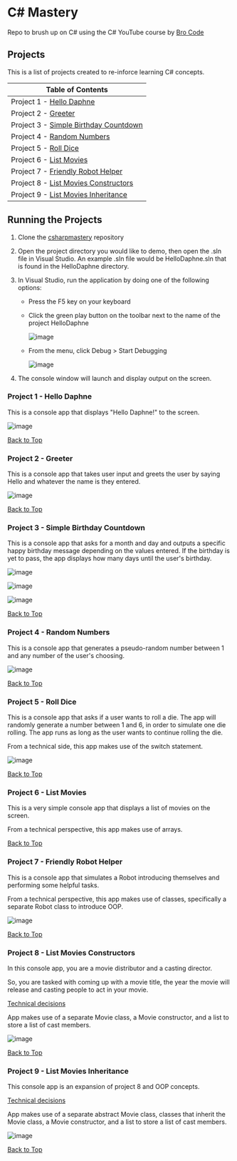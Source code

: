 # C# Mastery

Repo to brush up on C# using the C# YouTube course by [Bro Code](https://www.youtube.com/watch?v=wxznTygnRfQ)

## Projects

This is a list of projects created to re-inforce learning C# concepts.

| Table of Contents                                                                                                          |
| -------------------------------------------------------------------------------------------------------------------------- |
| Project 1 - [Hello Daphne](https://github.com/thisislink/csharpmastery#project-1---hello-daphne)                           |
| Project 2 - [Greeter](https://github.com/thisislink/csharpmastery#project-2---greeter)                                     |
| Project 3 - [Simple Birthday Countdown](https://github.com/thisislink/csharpmastery#project-3---simple-birthday-countdown) |
| Project 4 - [Random Numbers](https://github.com/thisislink/csharpmastery#project-4---random-numbers)                       |
| Project 5 - [Roll Dice](https://github.com/thisislink/csharpmastery#project-5---roll-dice)                                 |
| Project 6 - [List Movies](https://github.com/thisislink/csharpmastery#project-6---list-movies)                             |
| Project 7 - [Friendly Robot Helper](https://github.com/thisislink/csharpmastery#project-7---friendly-robot-helper)         |
| Project 8 - [List Movies Constructors](https://github.com/thisislink/csharpmastery#project-8---list-movies-constructors) |
| Project 9 - [List Movies Inheritance](https://github.com/thisislink/csharpmastery#project-9---list-movies-inheritance) |

## Running the Projects

1. Clone the [csharpmastery](https://github.com/thisislink/csharpmastery.git) repository
2. Open the project directory you would like to demo, then open the .sln file in Visual Studio. An example .sln file would be HelloDaphne.sln that is found in the HelloDaphne directory.
3. In Visual Studio, run the application by doing one of the following options:

   - Press the F5 key on your keyboard
   - Click the green play button on the toolbar next to the name of the project HelloDaphne

     ![image](https://github.com/thisislink/csharpmastery/blob/main/Assets/RunningProjectsReadmeAssets/play-button.png?raw=true)

   - From the menu, click Debug > Start Debugging

     ![image](https://github.com/thisislink/csharpmastery/blob/main/Assets/RunningProjectsReadmeAssets/start-debugging.png?raw=true)

4. The console window will launch and display output on the screen.

### Project 1 - Hello Daphne

This is a console app that displays "Hello Daphne!" to the screen.

![image](https://github.com/thisislink/csharpmastery/blob/main/Assets/HelloDaphneReadmeAssets/console-window.png?raw=true)

[Back to Top](https://github.com/thisislink/csharpmastery#projects)

### Project 2 - Greeter

This is a console app that takes user input and greets the user by saying Hello and whatever the name is they entered.

![image](https://github.com/thisislink/csharpmastery/blob/main/Assets/GreeterReadmeAssets/greeter.png?raw=true)

[Back to Top](https://github.com/thisislink/csharpmastery#projects)

### Project 3 - Simple Birthday Countdown

This is a console app that asks for a month and day and outputs a specific happy birthday message depending on the values entered. If the birthday is yet to pass, the app displays how many days until the user's birthday.

![image](https://github.com/thisislink/csharpmastery/blob/main/Assets/SimpleBirthdayCountdownAssets/birthday-passed.png?raw=true)

![image](https://github.com/thisislink/csharpmastery/blob/main/Assets/SimpleBirthdayCountdownAssets/birthday-today.png?raw=true)

![image](https://github.com/thisislink/csharpmastery/blob/main/Assets/SimpleBirthdayCountdownAssets/future-birthday.png?raw=true)

[Back to Top](https://github.com/thisislink/csharpmastery#projects)

### Project 4 - Random Numbers

This is a console app that generates a pseudo-random number between 1 and any number of the user's choosing.

![image](https://github.com/thisislink/csharpmastery/blob/main/Assets/RandomNumbersAssets/random-numbers.png?raw=true)

[Back to Top](https://github.com/thisislink/csharpmastery#projects)

### Project 5 - Roll Dice

This is a console app that asks if a user wants to roll a die. The app will randomly generate a number between 1 and 6, in order to simulate one die rolling. The app runs as long as the user wants to continue rolling the die.

From a technical side, this app makes use of the switch statement.

![image](https://github.com/thisislink/csharpmastery/blob/main/Assets/RollDiceAssets/rolldice.png?raw=true)

[Back to Top](https://github.com/thisislink/csharpmastery#projects)

### Project 6 - List Movies

This is a very simple console app that displays a list of movies on the screen.

From a technical perspective, this app makes use of arrays.

[Back to Top](https://github.com/thisislink/csharpmastery#projects)

### Project 7 - Friendly Robot Helper

This is a console app that simulates a Robot introducing themselves and performing some helpful tasks.

From a technical perspective, this app makes use of classes, specifically a separate Robot class to introduce OOP.

![image](https://github.com/thisislink/csharpmastery/blob/main/Assets/FriendlyRobotAssets/helper-robot-simple.png?raw=true)

[Back to Top](https://github.com/thisislink/csharpmastery#projects)

### Project 8 - List Movies Constructors

In this console app, you are a movie distributor and a casting director.

So, you are tasked with coming up with a movie title, the year the movie will release and casting people to act in your movie.

<ins>Technical decisions</ins>

App makes use of a separate Movie class, a Movie constructor, and a list to store a list of cast members.

![image](https://github.com/thisislink/csharpmastery/blob/main/Assets/ListMoviesConstructorsAssets/list-movies-constructors.png?raw=true)

[Back to Top](https://github.com/thisislink/csharpmastery#projects)

### Project 9 - List Movies Inheritance

This console app is an expansion of project 8 and OOP concepts.

<ins>Technical decisions</ins>

App makes use of a separate abstract Movie class, classes that inherit the Movie class, a Movie constructor, and a list to store a list of cast members.

![image](https://github.com/thisislink/csharpmastery/blob/main/Assets/ListMoviesInheritanceAssets/list-movies-inheritance.png?raw=true)

[Back to Top](https://github.com/thisislink/csharpmastery#projects)